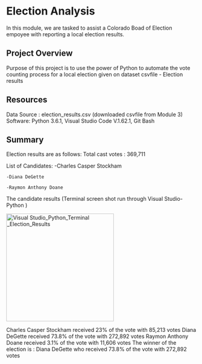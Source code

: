 # Election Analysis
In this module, we are tasked  to assist a Colorado Boad of Election empoyee with reporting a local election results.
## Project Overview
Purpose of this project is to use the power of Python to automate the vote counting process for a local election given on dataset csvfile - Election results
## Resources
Data Source : election_results.csv (downloaded  csvfile from Module 3)
Software: Python 3.6.1, Visual Studio Code V.1.62.1, Git Bash
## Summary
Election results are as follows:
Total cast votes : 369,711

List of Candidates:
    -Charles Casper Stockham

    -Diana DeGette

    -Raymon Anthony Doane

The candidate results (Terminal screen shot run through Visual Studio- Python )

<img width="285" alt="Visual Studio_Python_Terminal _Election_Results" src="https://user-images.githubusercontent.com/92903447/141407644-21eadbb6-13ea-4329-8bb4-3925b3cd8d00.png">





Charles Casper Stockham received 23% of the vote with 85,213 votes
Diana DeGette received 73.8% of the vote with 272,892 votes
Raymon Anthony Doane received 3.1% of the vote with 11,606 votes
The winner of the election is : Diana DeGette who received 73.8% of the vote with 272,892 votes
